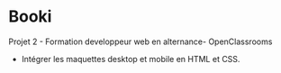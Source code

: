 # Booki

Projet 2 - Formation developpeur web en alternance- OpenClassrooms

- Intégrer les maquettes desktop et mobile en HTML et CSS.

